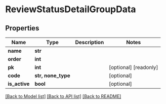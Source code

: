 # ReviewStatusDetailGroupData


## Properties
Name | Type | Description | Notes
------------ | ------------- | ------------- | -------------
**name** | **str** |  | 
**order** | **int** |  | 
**pk** | **int** |  | [optional] [readonly] 
**code** | **str, none_type** |  | [optional] 
**is_active** | **bool** |  | [optional] 

[[Back to Model list]](../README.md#documentation-for-models) [[Back to API list]](../README.md#documentation-for-api-endpoints) [[Back to README]](../README.md)


